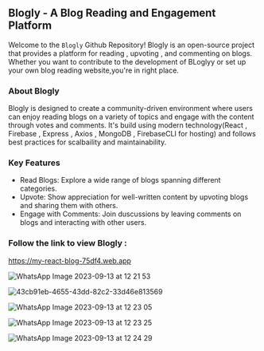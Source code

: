 ## Blogly - A Blog Reading and Engagement Platform

Welcome to the `Blogly` Github Repository! Blogly is an open-source project that provides a platform for reading , upvoting , and commenting on blogs. Whether you want to contribute to the development of BLoglyy or set up your own blog reading website,you're in right place.

### About Blogly

Blogly is designed to create a community-driven environment where users can enjoy reading blogs on a variety of topics and engage with the content through votes and comments. It's build using modern technology(React , Firebase , Express , Axios , MongoDB , FirebaseCLI for hosting) and follows best practices for scalbaility and maintainability.

### Key Features
  - Read Blogs: Explore a wide range of blogs spanning different categories.
  - Upvote: Show appreciation for well-written content by upvoting blogs and sharing them with others.
  - Engage with Comments: Join duscussions by leaving comments on blogs and interacting with other users.



### Follow the link to view Blogly :
https://my-react-blog-75df4.web.app

![WhatsApp Image 2023-09-13 at 12 21 53](https://github.com/Seema25dhami/Blog_Site/assets/85451750/5edfed85-310f-404f-84a9-fc1a3b000a31)

![43cb91eb-4655-43dd-82c2-33d46e813569](https://github.com/Seema25dhami/Blog_Site/assets/85451750/0d6e1050-d9d3-4177-a535-90a03f5f1558)

![WhatsApp Image 2023-09-13 at 12 23 05](https://github.com/Seema25dhami/Blog_Site/assets/85451750/dc80119d-ff2e-4c95-9d59-ca9d5c731388)

![WhatsApp Image 2023-09-13 at 12 23 25](https://github.com/Seema25dhami/Blog_Site/assets/85451750/a98f574f-9f15-41c3-a07e-e0cf4d6738a4)

![WhatsApp Image 2023-09-13 at 12 24 29](https://github.com/Seema25dhami/Blog_Site/assets/85451750/d609d42f-41ce-418b-a1ea-9f99e8434125)



